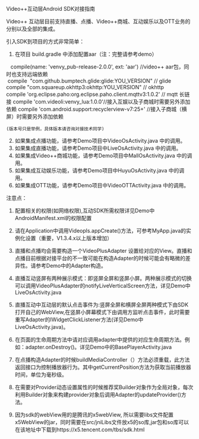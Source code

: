 Video++互动层Android SDK对接指南

Video++ 互动层目前支持直播、点播、Video++商城、互动娱乐以及OTT业务的分别以及全部的集成。 

引入SDK到项目的方式非常简单：

 1. 在项目 build.gradle 中添加配置aar（注：完整请参考demo）
    
    compile(name: 'venvy_pub-release-2.0.0', ext: 'aar') //video++ aar包，同时也支持远端依赖
    compile  "com.github.bumptech.glide:glide:YOU_VERSION" // glide
    compile "com.squareup.okhttp3:okhttp:YOU_VERSION" // okhttp
    compile 'org.eclipse.paho:org.eclipse.paho.client.mqttv3:1.0.2' // mqtt 长链接
    compile 'com.videoli:venvy_lua:1.0.0'//接入互娱以及子商城时需要另外添加依赖 
    compile 'com.android.support:recyclerview-v7:25+' //接入子商城（横屏）时需要另外添加依赖 

    (版本号只是举例，具体版本请咨询对接技术同学)
    
2. 如果集成点播功能，请参考Demo项目中VideoOsActivity.java 中的调用。
3. 如果集成直播功能，请参考Demo项目中LiveOsActivity.java 中的调用。
4. 如果集成Video++商城功能，请参考Demo项目中MallOsActivity.java 中的调用。
5. 如果集成互动娱乐功能，请参考Demo项目中HuyuOsActivity.java 中的调用。
6. 如果集成OTT功能，请参考Demo项目中VideoOTTActivity.java 中的调用。
  

注意点：

  1. 配置相关的权限(如网络权限),互动SDK所需权限详见Demo中AndroidManifest.xml的权限配置

  2. 请在Application中调用Videopls.appCreate()方法，可参考MyApp.java的实例化设置（重要，V1.3.4.x以上版本增加）

  3. 直播和点播均会需要构造一个VideoPlusAdapter 设置给对应的View。直播和点播目前根据对接平台的不一致可能在构造Adapter的时候可能会有略微的差异性。请参考Demo中的Adapter构造。

  4. 直播互动竖屏有两种展示模式：即竖屏全屏和竖屏小屏。两种展示模式的切换可以调用VideoPlusAdapter的notifyLiveVerticalScreen方法，详见Demo中LiveOsActivity.java

  5. 直播互动中互动层的默认点击事件为:竖屏全屏和横屏全屏两种模式下由SDK打开自己的WebView,在竖屏小屏幕模式下由调用方监听点击事件，此时需要重写Adapter的IWidgetClickListener方法(详见Demo中LiveOsActivity.java)。
  6. 在页面的生命周期方法中请对应调用adapter中提供的对应生命周期方法。例如：adapter.onDestroy()。详见Demo中的BasePlayerActivity.java

  7. 在点播构造Adapter的时候buildMediaController（）方法必须重载，此方法返回接口为控制播放器行为。其中getCurrentPosition方法为获取当前播放器时间，单位为毫秒级。

  8. 在需要对Provider动态设置属性的时候推荐奖Builder对象作为全局对象，每次利用Builder对象来构建provider对象后调用Adapter的updateProvider()方法。
  9. 因为sdk的webView用的是腾讯的x5webView, 所以需要libs文件配置x5WebView的jar，同时需要在src/jniLibs文件放x5的so库,jar包和so库可以在该地址中下载到https://x5.tencent.com/tbs/sdk.html

